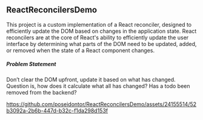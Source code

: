 ## ReactReconcilersDemo

This project is a custom implementation of a React reconciler, designed to efficiently update the DOM based on changes in the application state. React reconcilers are at the core of React's ability to efficiently update the user interface by determining what parts of the DOM need to be updated, added, or removed when the state of a React component changes.


##### Problem Statement
Don’t clear the DOM upfront, update it based on what has changed.
Question is, how does it calculate what all has changed?
Has a todo been removed from the backend?

https://github.com/poseidontor/ReactReconcilersDemo/assets/24155514/52b3092a-2b6b-447d-b32c-f1da298d153f

